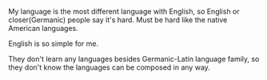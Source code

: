 My language is the most different language with English, so English or closer(Germanic) people say it's hard. Must be hard like the native American languages.

English is so simple for me.

<!--
They even don't consider the Korean.

They prefer words starting with J.
-->

They don't learn any languages besides Germanic-Latin language family, so they don't know the languages can be composed in any way.